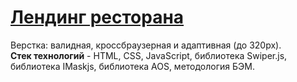 # [Лендинг ресторана](https://annmotrs.github.io/restaurant-landing-page/)
Верстка: валидная, кроссбраузерная и адаптивная (до 320px).  
**Стек технологий** - HTML, CSS, JavaScript, библиотека Swiper.js, библиотека IMaskjs, библиотека AOS, методология БЭМ.  
